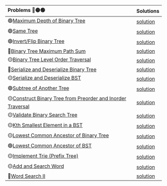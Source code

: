 | Problems 🔴🟡🟢     | Solutions    |
| :---        |  :--- |
|🟢[Maximum Depth of Binary Tree](https://leetcode.com/problems/maximum-depth-of-binary-tree/)|[solution](./maximum-depth-of-binary-tree.py)|
|🟢[Same Tree](https://leetcode.com/problems/same-tree/)|[solution](./same-tree.py)|
|🟢[Invert/Flip Binary Tree](https://leetcode.com/problems/invert-binary-tree/)|[solution](./invert-binary-tree.py)|
|🔴[Binary Tree Maximum Path Sum](https://leetcode.com/problems/binary-tree-maximum-path-sum/)|[solution](./binary-tree-maximum-path-sum.py)|
|🟡[Binary Tree Level Order Traversal](https://leetcode.com/problems/binary-tree-level-order-traversal/)|[solution](./binary-tree-level-order-traversal.py)|
|🔴[Serialize and Deserialize Binary Tree](https://leetcode.com/problems/serialize-and-deserialize-binary-tree/)|[solution](./serialize-and-deserialize-binary-tree.py)|
|🟡[Serialize and Deserialize BST](https://leetcode.com/problems/serialize-and-deserialize-bst/)|[solution](./serialize-and-deserialize-bst.py)|
|🟢[Subtree of Another Tree](https://leetcode.com/problems/subtree-of-another-tree)|[solution](./subtree-of-another-tree.py)|
|🟡[Construct Binary Tree from Preorder and Inorder Traversal](https://leetcode.com/problems/construct-binary-tree-from-preorder-and-inorder-traversal/)|[solution](./construct-binary-tree-from-preorder-and-inorder-traversal.py)|
|🟡[Validate Binary Search Tree](https://leetcode.com/problems/validate-binary-search-tree/)|[solution](./validate-binary-search-tree.py)|
|🟡[Kth Smallest Element in a BST](https://leetcode.com/problems/kth-smallest-element-in-a-bst/)|[solution](./kth-smallest-element-in-a-bst.py)|
|🟡[Lowest Common Ancestor of Binary Tree](https://leetcode.com/problems/lowest-common-ancestor-of-a-binary-tree/)|[solution](./lowest-common-ancestor-of-a-binary-tree.py)|
|🟢[Lowest Common Ancestor of BST](https://leetcode.com/problems/lowest-common-ancestor-of-a-binary-search-tree/)|[solution](./lowest-common-ancestor-of-a-binary-search-tree.py)|
|🟡[Implement Trie (Prefix Tree)](https://leetcode.com/problems/implement-trie-prefix-tree/)|[solution](./implement-trie-prefix-tree.py)|
|🟡[Add and Search Word](https://leetcode.com/problems/design-add-and-search-words-data-structure/)|[solution](./design-add-and-search-words-data-structure.py)|
|🔴[Word Search II](https://leetcode.com/problems/word-search-ii/)|[solution](./word-search-ii.py)|